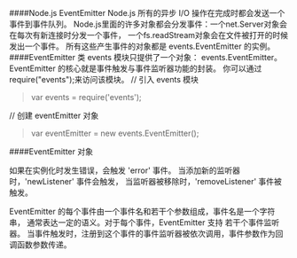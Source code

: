####Node.js EventEmitter
Node.js 所有的异步 I/O 操作在完成时都会发送一个事件到事件队列。
Node.js里面的许多对象都会分发事件：一个net.Server对象会在每次有新连接时分发一个事件，
 一个fs.readStream对象会在文件被打开的时候发出一个事件。 
 所有这些产生事件的对象都是 events.EventEmitter 的实例。
####EventEmitter 类
events 模块只提供了一个对象： events.EventEmitter。EventEmitter 的核心就是事件触发与事件监听器功能的封装。
你可以通过require("events");来访问该模块。
// 引入 events 模块
>var events = require('events');

// 创建 eventEmitter 对象

>var eventEmitter = new events.EventEmitter();


####EventEmitter 对象

如果在实例化时发生错误，会触发 'error' 事件。
当添加新的监听器时，'newListener' 事件会触发，
当监听器被移除时，'removeListener' 事件被触发。

EventEmitter 的每个事件由一个事件名和若干个参数组成，事件名是一个字符串，
通常表达一定的语义。对于每个事件，EventEmitter 支持 若干个事件监听器。
当事件触发时，注册到这个事件的事件监听器被依次调用，事件参数作为回调函数参数传递。